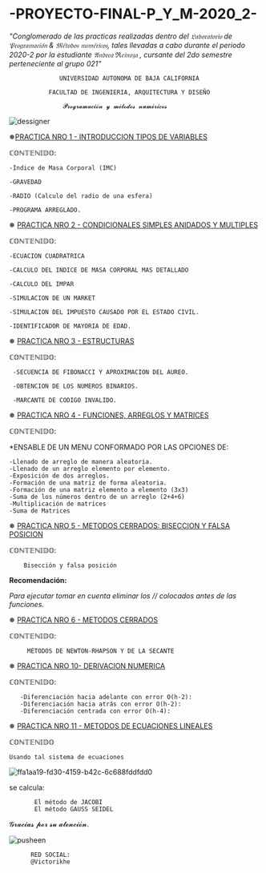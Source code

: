 # -PROYECTO-FINAL-P_Y_M-2020_2- 
_"Conglomerado de las practicas realizadas dentro del 𝔏𝔞𝔟𝔬𝔯𝔞𝔱𝔬𝔯𝔦𝔬 de 𝔓𝔯𝔬𝔤𝔯𝔞𝔪𝔞𝔠𝔦𝔬́𝔫 &amp; 𝔐𝔢́𝔱𝔬𝔡𝔬𝔰 𝔫𝔲𝔪𝔢́𝔯𝔦𝔠𝔬𝔰, tales llevadas a cabo durante el periodo 2020-2 por la estudiante 𝔄𝔫𝔡𝔯𝔢𝔞 ℜ𝔢𝔦𝔫𝔬𝔷𝔞 , cursante del 2do semestre perteneciente al grupo 021"_


                  UNIVERSIDAD AUTONOMA DE BAJA CALIFORNIA

               FACULTAD DE INGENIERIA, ARQUITECTURA Y DISEÑO
               
                   𝓟𝓻𝓸𝓰𝓻𝓪𝓶𝓪𝓬𝓲𝓸́𝓷 𝔂 𝓶𝓮́𝓽𝓸𝓭𝓸𝓼 𝓷𝓾𝓶𝓮́𝓻𝓲𝓬𝓸𝓼 
                         
                         
![dessigner](https://user-images.githubusercontent.com/75811552/102476349-d8bec480-400f-11eb-8478-8a6fe65d2e47.gif)

❅[PRACTICA NRO 1 - INTRODUCCION TIPOS DE VARIABLES](https://github.com/Victorikhe/-PROYECTO-FINAL-P_Y_M-2020_2-/commit/cd564c35ca3e55c3e4efd951e1c43402e0c060fc)

 ℂ𝕆ℕ𝕋𝔼ℕ𝕀𝔻𝕆:
 
    -Índice de Masa Corporal (IMC)

    -GRAVEDAD 

    -RADIO (Calculo del radio de una esfera)

    -PROGRAMA ARREGLADO.


❅ [PRACTICA NRO 2 - CONDICIONALES SIMPLES ANIDADOS Y MULTIPLES](https://github.com/Victorikhe/-PROYECTO-FINAL-P_Y_M-2020_2-/tree/main/PRACTICA%203)

ℂ𝕆ℕ𝕋𝔼ℕ𝕀𝔻𝕆:

    -ECUACION CUADRATRICA

    -CALCULO DEL INDICE DE MASA CORPORAL MAS DETALLADO

    -CALCULO DEL IMPAR

    -SIMULACION DE UN MARKET

    -SIMULACION DEL IMPUESTO CAUSADO POR EL ESTADO CIVIL.

    -IDENTIFICADOR DE MAYORIA DE EDAD.


❅ [PRACTICA NRO 3 - ESTRUCTURAS](https://github.com/Victorikhe/-PROYECTO-FINAL-P_Y_M-2020_2-/tree/main/PRACTICA%20DE%20LAS%20ESTRUCTURAS)

ℂ𝕆ℕ𝕋𝔼ℕ𝕀𝔻𝕆:

     -SECUENCIA DE FIBONACCI Y APROXIMACION DEL AUREO. 

     -OBTENCION DE LOS NUMEROS BINARIOS. 

     -MARCANTE DE CODIGO INVALIDO.


❅ [PRACTICA NRO 4 - FUNCIONES, ARREGLOS Y MATRICES](https://github.com/Victorikhe/-PROYECTO-FINAL-P_Y_M-2020_2-/tree/main/PRACTICA%20DEL%20MENU)

ℂ𝕆ℕ𝕋𝔼ℕ𝕀𝔻𝕆:

  *ENSABLE DE UN MENU CONFORMADO POR LAS OPCIONES DE: 

    -Llenado de arreglo de manera aleatoria. 
    -Llenado de un arreglo elemento por elemento.
    -Exposición de dos arreglos. 
    -Formación de una matriz de forma aleatoria.
    -Formación de una matriz elemento a elemento (3x3)
    -Suma de los números dentro de un arreglo (2+4+6)
    -Multiplicación de matrices  
    -Suma de Matrices


❅ [PRACTICA NRO 5 - METODOS CERRADOS: BISECCION Y FALSA POSICION](https://github.com/Victorikhe/-PROYECTO-FINAL-P_Y_M-2020_2-/tree/main/PRACTICA%20DE%20METODOS%20NUMERICOS)

ℂ𝕆ℕ𝕋𝔼ℕ𝕀𝔻𝕆:

        Bisección y falsa posición

**Recomendación:**

*Para ejecutar tomar en cuenta eliminar los *//* colocados antes de las funciones.*

      
❅ [PRACTICA NRO 6 - METODOS CERRADOS](https://github.com/Victorikhe/-PROYECTO-FINAL-P_Y_M-2020_2-/tree/main/SECANTE%20Y%20RAPHSON)

ℂ𝕆ℕ𝕋𝔼ℕ𝕀𝔻𝕆: 
  
         MÉTODOS DE NEWTON-RHAPSON Y DE LA SECANTE

❅ [PRACTICA NRO 10- DERIVACION NUMERICA](https://github.com/Victorikhe/-PROYECTO-FINAL-P_Y_M-2020_2-/tree/main/PRACTICA%20DERIVACION%20NUMERICA)

ℂ𝕆ℕ𝕋𝔼ℕ𝕀𝔻𝕆:

       -Diferenciación hacia adelante con error O(h-2):
       -Diferenciación hacia atrás con error O(h-2):
       -Diferenciación centrada con error O(h-4):

❅ [PRACTICA NRO 11 - METODOS DE ECUACIONES LINEALES](https://github.com/Victorikhe/-PROYECTO-FINAL-P_Y_M-2020_2-/tree/main/PRACTICA%20METODOS%20DE%20ECUACIONES%20LINEALES)

ℂ𝕆ℕ𝕋𝔼ℕ𝕀𝔻𝕆

    Usando tal sistema de ecuaciones  
           
![ffa1aa19-fd30-4159-b42c-6c688fddfdd0](https://user-images.githubusercontent.com/75811552/102482235-bd57b780-4017-11eb-9da0-f26dab102c2d.jpg)   
   
se calcula: 

           El método de JACOBI 
           El método GAUSS SEIDEL





𝓖𝓻𝓪𝓬𝓲𝓪𝓼 𝓹𝓸𝓻 𝓼𝓾 𝓪𝓽𝓮𝓷𝓬𝓲𝓸́𝓷. 

![pusheen](https://user-images.githubusercontent.com/75811552/102483330-6bb02c80-4019-11eb-925c-647b956284f6.png)

          RED SOCIAL: 
          @Victorikhe

